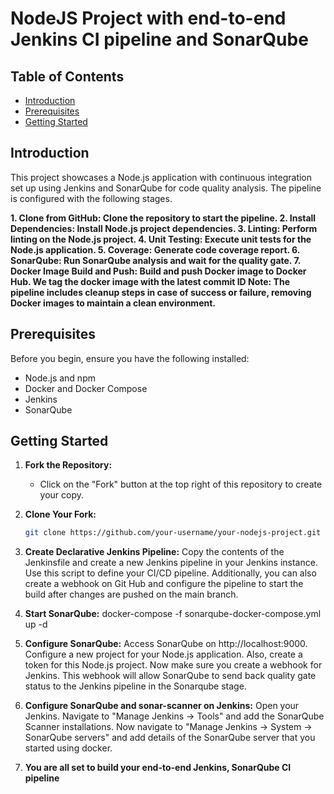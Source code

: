 # NodeJS Project with end-to-end Jenkins CI pipeline and SonarQube

## Table of Contents

- [Introduction](#introduction)
- [Prerequisites](#prerequisites)
- [Getting Started](#getting-started)

## Introduction

This project showcases a Node.js application with continuous integration set up using Jenkins and SonarQube for code quality analysis.
The pipeline is configured with the following stages.

**1. Clone from GitHub: Clone the repository to start the pipeline.
  2. Install Dependencies: Install Node.js project dependencies.
  3. Linting: Perform linting on the Node.js project.
  4. Unit Testing: Execute unit tests for the Node.js application.
  5. Coverage: Generate code coverage report.
  6. SonarQube: Run SonarQube analysis and wait for the quality gate.
  7. Docker Image Build and Push: Build and push Docker image to Docker Hub. We tag the docker image with the latest commit ID
  Note: The pipeline includes cleanup steps in case of success or failure, removing Docker images to maintain a clean environment.**


## Prerequisites

Before you begin, ensure you have the following installed:

- Node.js and npm
- Docker and Docker Compose
- Jenkins
- SonarQube

## Getting Started

1. **Fork the Repository:**
   - Click on the "Fork" button at the top right of this repository to create your copy.

2. **Clone Your Fork:**
   ```bash
   git clone https://github.com/your-username/your-nodejs-project.git  
   
3. **Create Declarative Jenkins Pipeline:**
   Copy the contents of the Jenkinsfile and create a new Jenkins pipeline in your Jenkins instance. Use this script to define your CI/CD pipeline.
   Additionally, you can also create a webhook on Git Hub and configure the pipeline to start the build after changes are pushed on the main branch.
   
5. **Start SonarQube:**
   docker-compose -f sonarqube-docker-compose.yml up -d

4. **Configure SonarQube:**
   Access SonarQube on http://localhost:9000.
   Configure a new project for your Node.js application. Also, create a token for this Node.js project.
   Now make sure you create a webhook for Jenkins. This webhook will allow SonarQube to send back quality gate status to the Jenkins pipeline in the Sonarqube stage.
   
6. **Configure SonarQube and sonar-scanner on Jenkins:**
   Open your Jenkins. Navigate to "Manage Jenkins -> Tools" and add the SonarQube Scanner installations.
   Now navigate to "Manage Jenkins -> System -> SonarQube servers" and add details of the SonarQube server that you started using docker.

7. **You are all set to build your end-to-end Jenkins, SonarQube CI pipeline**











